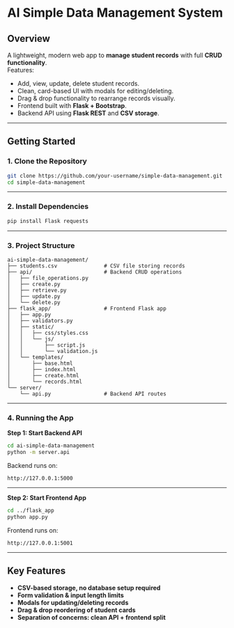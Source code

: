# AI Simple Data Management System

## Overview
A lightweight, modern web app to **manage student records** with full **CRUD functionality**.  
Features:
- Add, view, update, delete student records.
- Clean, card-based UI with modals for editing/deleting.
- Drag & drop functionality to rearrange records visually.
- Frontend built with **Flask + Bootstrap**.
- Backend API using **Flask REST** and **CSV storage**.

---

##  Getting Started

### 1. Clone the Repository

```bash
git clone https://github.com/your-username/simple-data-management.git
cd simple-data-management
```

---

### 2. Install Dependencies

```bash
pip install Flask requests
```

---

### 3. Project Structure

```
ai-simple-data-management/
├── students.csv               # CSV file storing records
├── api/                       # Backend CRUD operations
│   ├── file_operations.py
│   ├── create.py
│   ├── retrieve.py
│   ├── update.py
│   └── delete.py
├── flask_app/                 # Frontend Flask app
│   ├── app.py
│   ├── validators.py
│   ├── static/
│   │   ├── css/styles.css
│   │   └── js/
│   │       ├── script.js
│   │       └── validation.js
│   └── templates/
│       ├── base.html
│       ├── index.html
│       ├── create.html
│       └── records.html
└── server/
    └── api.py                 # Backend API routes
```

---

### 4. Running the App

**Step 1: Start Backend API**
```bash
cd ai-simple-data-management
python -m server.api
```

Backend runs on:
```
http://127.0.0.1:5000
```

---

**Step 2: Start Frontend App**
```bash
cd ../flask_app
python app.py
```

Frontend runs on:
```
http://127.0.0.1:5001
```

---

## Key Features
- **CSV-based storage, no database setup required**
- **Form validation & input length limits**
- **Modals for updating/deleting records**
- **Drag & drop reordering of student cards**
- **Separation of concerns: clean API + frontend split**
